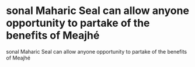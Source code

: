 # sonal Maharic Seal can allow anyone opportunity to partake of the benefits of Meajhé

sonal Maharic Seal can allow anyone opportunity to partake of the benefits of Meajhé